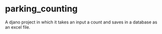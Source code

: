 # parking_counting

A djano project in which it takes an input a count and saves in a database as an excel file.
